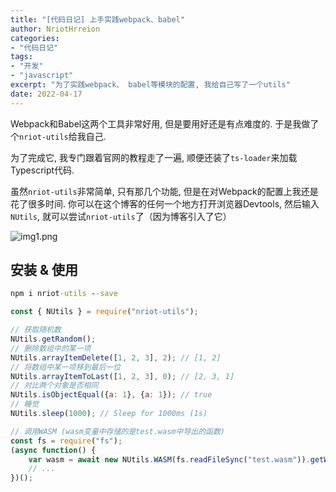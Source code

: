 ```yaml
---
title: "[代码日记] 上手实践webpack、babel"
author: NriotHrreion
categories:
- "代码日记"
tags:
- "开发"
- "javascript"
excerpt: "为了实践webpack、 babel等模块的配置, 我给自己写了一个utils"
date: 2022-04-17
---
```


Webpack和Babel这两个工具非常好用, 但是要用好还是有点难度的. 于是我做了个`nriot-utils`给我自己.

为了完成它, 我专门跟着官网的教程走了一遍, 顺便还装了`ts-loader`来加载Typescript代码.

虽然`nriot-utils`非常简单, 只有那几个功能, 但是在对Webpack的配置上我还是花了很多时间. 你可以在这个博客的任何一个地方打开浏览器Devtools, 然后输入`NUtils`, 就可以尝试`nriot-utils`了（因为博客引入了它）

![img1.png](/img/img1.png)

## 安装 & 使用

```cmd
npm i nriot-utils --save
```

```js
const { NUtils } = require("nriot-utils");

// 获取随机数
NUtils.getRandom();
// 删除数组中的某一项
NUtils.arrayItemDelete([1, 2, 3], 2); // [1, 2]
// 将数组中某一项移到最后一位
NUtils.arrayItemToLast([1, 2, 3], 0); // [2, 3, 1]
// 对比两个对象是否相同
NUtils.isObjectEqual({a: 1}, {a: 1}); // true
// 睡觉
NUtils.sleep(1000); // Sleep for 1000ms (1s)

// 调用WASM (wasm变量中存储的是test.wasm中导出的函数)
const fs = require("fs");
(async function() {
    var wasm = await new NUtils.WASM(fs.readFileSync("test.wasm")).getWASMInstance();
    // ...
})();
```
